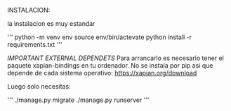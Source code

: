 INSTALACION:

la instalacion es muy estandar

'''
  python -m venv env
  source env/bin/actevate
  python install -r requirements.txt
'''

*IMPORTANT EXTERNAL DEPENDETS*
Para arrancarlo es necesario tener el paquete xapian-bindings en tu ordenador. No se instala por pip asi que depende de cada sistema operativo:
https://xapian.org/download

Luego solo necesitas:

'''
  ./manage.py migrate
  ./manage.py runserver
'''
